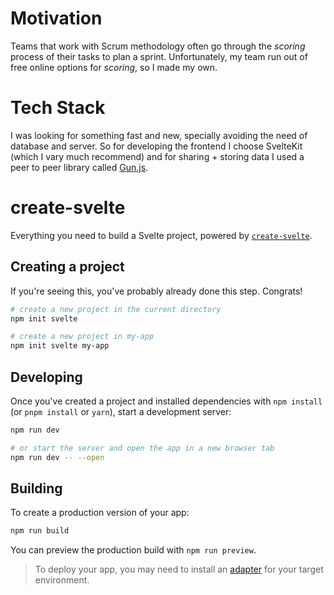 # Motivation

Teams that work with Scrum methodology often go through the *scoring* process of their tasks to plan a sprint.
Unfortunately, my team run out of free online options for *scoring*, so I made my own.

# Tech Stack

I was looking for something fast and new, specially avoiding the need of database and server.
So for developing the frontend I choose SvelteKit (which I vary much recommend) and for sharing + storing data I used a peer to peer library called [Gun.js](https://gun.eco).

# create-svelte

Everything you need to build a Svelte project, powered by [`create-svelte`](https://github.com/sveltejs/kit/tree/master/packages/create-svelte).

## Creating a project

If you're seeing this, you've probably already done this step. Congrats!

```bash
# create a new project in the current directory
npm init svelte

# create a new project in my-app
npm init svelte my-app
```

## Developing

Once you've created a project and installed dependencies with `npm install` (or `pnpm install` or `yarn`), start a development server:

```bash
npm run dev

# or start the server and open the app in a new browser tab
npm run dev -- --open
```

## Building

To create a production version of your app:

```bash
npm run build
```

You can preview the production build with `npm run preview`.

> To deploy your app, you may need to install an [adapter](https://kit.svelte.dev/docs/adapters) for your target environment.
